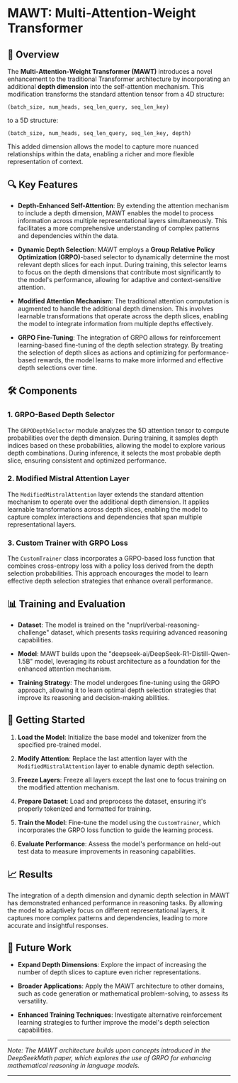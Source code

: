# MAWT: Multi-Attention-Weight Transformer

## 🧠 Overview

The **Multi-Attention-Weight Transformer (MAWT)** introduces a novel enhancement to the traditional Transformer architecture by incorporating an additional **depth dimension** into the self-attention mechanism. This modification transforms the standard attention tensor from a 4D structure:

```
(batch_size, num_heads, seq_len_query, seq_len_key)
```


to a 5D structure:

```
(batch_size, num_heads, seq_len_query, seq_len_key, depth)
```


This added dimension allows the model to capture more nuanced relationships within the data, enabling a richer and more flexible representation of context.

## 🔍 Key Features

- **Depth-Enhanced Self-Attention**: By extending the attention mechanism to include a depth dimension, MAWT enables the model to process information across multiple representational layers simultaneously. This facilitates a more comprehensive understanding of complex patterns and dependencies within the data.

- **Dynamic Depth Selection**: MAWT employs a **Group Relative Policy Optimization (GRPO)**-based selector to dynamically determine the most relevant depth slices for each input. During training, this selector learns to focus on the depth dimensions that contribute most significantly to the model's performance, allowing for adaptive and context-sensitive attention.

- **Modified Attention Mechanism**: The traditional attention computation is augmented to handle the additional depth dimension. This involves learnable transformations that operate across the depth slices, enabling the model to integrate information from multiple depths effectively.

- **GRPO Fine-Tuning**: The integration of GRPO allows for reinforcement learning-based fine-tuning of the depth selection strategy. By treating the selection of depth slices as actions and optimizing for performance-based rewards, the model learns to make more informed and effective depth selections over time.

## 🛠️ Components

### 1. GRPO-Based Depth Selector

The `GRPODepthSelector` module analyzes the 5D attention tensor to compute probabilities over the depth dimension. During training, it samples depth indices based on these probabilities, allowing the model to explore various depth combinations. During inference, it selects the most probable depth slice, ensuring consistent and optimized performance.

### 2. Modified Mistral Attention Layer

The `ModifiedMistralAttention` layer extends the standard attention mechanism to operate over the additional depth dimension. It applies learnable transformations across depth slices, enabling the model to capture complex interactions and dependencies that span multiple representational layers.

### 3. Custom Trainer with GRPO Loss

The `CustomTrainer` class incorporates a GRPO-based loss function that combines cross-entropy loss with a policy loss derived from the depth selection probabilities. This approach encourages the model to learn effective depth selection strategies that enhance overall performance.

## 📊 Training and Evaluation

- **Dataset**: The model is trained on the "nuprl/verbal-reasoning-challenge" dataset, which presents tasks requiring advanced reasoning capabilities.

- **Model**: MAWT builds upon the "deepseek-ai/DeepSeek-R1-Distill-Qwen-1.5B" model, leveraging its robust architecture as a foundation for the enhanced attention mechanism.

- **Training Strategy**: The model undergoes fine-tuning using the GRPO approach, allowing it to learn optimal depth selection strategies that improve its reasoning and decision-making abilities.

## 🚀 Getting Started

1. **Load the Model**: Initialize the base model and tokenizer from the specified pre-trained model.

2. **Modify Attention**: Replace the last attention layer with the `ModifiedMistralAttention` layer to enable dynamic depth selection.

3. **Freeze Layers**: Freeze all layers except the last one to focus training on the modified attention mechanism.

4. **Prepare Dataset**: Load and preprocess the dataset, ensuring it's properly tokenized and formatted for training.

5. **Train the Model**: Fine-tune the model using the `CustomTrainer`, which incorporates the GRPO loss function to guide the learning process.

6. **Evaluate Performance**: Assess the model's performance on held-out test data to measure improvements in reasoning capabilities.

## 📈 Results

The integration of a depth dimension and dynamic depth selection in MAWT has demonstrated enhanced performance in reasoning tasks. By allowing the model to adaptively focus on different representational layers, it captures more complex patterns and dependencies, leading to more accurate and insightful responses.

## 🧪 Future Work

- **Expand Depth Dimensions**: Explore the impact of increasing the number of depth slices to capture even richer representations.

- **Broader Applications**: Apply the MAWT architecture to other domains, such as code generation or mathematical problem-solving, to assess its versatility.

- **Enhanced Training Techniques**: Investigate alternative reinforcement learning strategies to further improve the model's depth selection capabilities.

---

*Note: The MAWT architecture builds upon concepts introduced in the DeepSeekMath paper, which explores the use of GRPO for enhancing mathematical reasoning in language models.*

--- 
